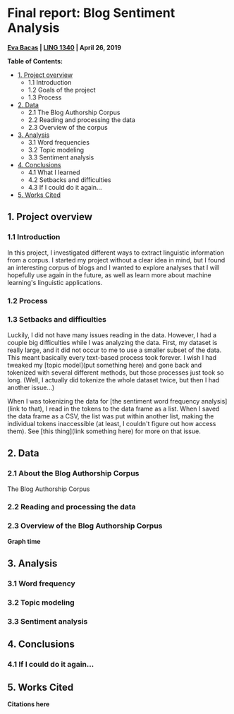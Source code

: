 # Final report: Blog Sentiment Analysis
**[Eva Bacas](https://github.com/vnbcs) | [LING 1340](https://naraehan.github.io/Data-Science-for-Linguists-2019/) | April 26, 2019**

**Table of Contents:**
+ [1. Project overview](#1-project-overview)
  + 1.1 Introduction
  + 1.2 Goals of the project
  + 1.3 Process
+ [2. Data](#2-data)
  + 2.1 The Blog Authorship Corpus
  + 2.2 Reading and processing the data
  + 2.3 Overview of the corpus
+ [3. Analysis](#3-analysis)
  + 3.1 Word frequencies
  + 3.2 Topic modeling
  + 3.3 Sentiment analysis
+ [4. Conclusions](#4-conclusions)
  + 4.1 What I learned
  + 4.2 Setbacks and difficulties
  + 4.3 If I could do it again...
+ [5. Works Cited](#5-works-cited)


## 1. Project overview

### 1.1 Introduction
In this project, I investigated different ways to extract linguistic information from a corpus. I started my project without a clear idea in mind, but I found an interesting corpus of blogs and I wanted to explore analyses that I will hopefully use again in the future, as well as learn more about machine learning's linguistic applications.

### 1.2 Process

### 1.3 Setbacks and difficulties
Luckily, I did not have many issues reading in the data. However, I had a couple big difficulties while I was analyzing the data. First, my dataset is really large, and it did not occur to me to use a smaller subset of the data. This meant basically every text-based process took forever. I wish I had tweaked my [topic model](put something here) and gone back and tokenized with several different methods, but those processes just took so long. (Well, I actually did tokenize the whole dataset twice, but then I had another issue...)

When I was tokenizing the data for [the sentiment word frequency analysis](link to that), I read in the tokens to the data frame as a list. When I saved the data frame as a CSV, the list was put within another list, making the individual tokens inaccessible (at least, I couldn't figure out how access them). See [this thing](link something here) for more on that issue.

## 2. Data

### 2.1 About the Blog Authorship Corpus

The Blog Authorship Corpus

### 2.2 Reading and processing the data

### 2.3 Overview of the Blog Authorship Corpus

**Graph time**

## 3. Analysis

### 3.1 Word frequency

### 3.2 Topic modeling

### 3.3 Sentiment analysis

## 4. Conclusions

### 4.1 If I could do it again...

## 5. Works Cited
**Citations here**
